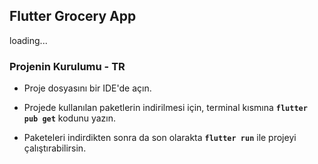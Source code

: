 ## **Flutter Grocery App**

loading...

### Projenin Kurulumu - TR

- Proje dosyasını bir IDE'de açın.

- Projede kullanılan paketlerin indirilmesi için, terminal kısmına **`flutter pub get`** kodunu yazın. 

- Paketeleri indirdikten sonra da son olarakta **`flutter run`** ile projeyi çalıştırabilirsin.
